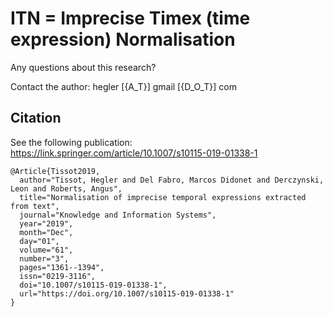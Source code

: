 # ITN = Imprecise Timex (time expression) Normalisation

Any questions about this research? 

Contact the author: hegler [{A_T}] gmail [{D_O_T}] com

## Citation
See the following publication:
https://link.springer.com/article/10.1007/s10115-019-01338-1

```
@Article{Tissot2019,
  author="Tissot, Hegler and Del Fabro, Marcos Didonet and Derczynski, Leon and Roberts, Angus",
  title="Normalisation of imprecise temporal expressions extracted from text",
  journal="Knowledge and Information Systems",
  year="2019",
  month="Dec",
  day="01",
  volume="61",
  number="3",
  pages="1361--1394",
  issn="0219-3116",
  doi="10.1007/s10115-019-01338-1",
  url="https://doi.org/10.1007/s10115-019-01338-1"
}
```
